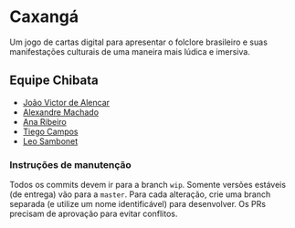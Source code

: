 # Caxangá

Um jogo de cartas digital para apresentar o folclore brasileiro e suas manifestações culturais de uma maneira mais lúdica e imersiva.


## Equipe Chibata

- [João Victor de Alencar](https://github.com/joaovictoralencar)
- [Alexandre Machado](https://github.com/soloalex1)
- [Ana Ribeiro](https://github.com/analurs)
- [Tiego Campos](https://www.behance.net/tieego)
- [Leo Sambonet](https://sambonet.wixsite.com/sambonet)


### Instruções de manutenção

Todos os commits devem ir para a branch `wip`. Somente versões estáveis (de entrega) vão para a `master`. Para cada alteração, crie uma branch separada (e utilize um nome identificável) para desenvolver. Os PRs precisam de aprovação para evitar conflitos.
